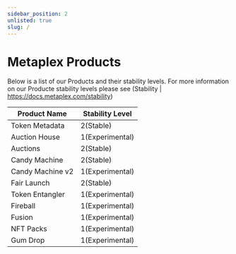 ```yaml
---
sidebar_position: 2
unlisted: true
slug: /
---
```


# Metaplex Products
Below is a list of our Products and their stability levels. For more information on our Producte stability levels please see (Stability | https://docs.metaplex.com/stability)

| Product Name     | Stability Level |
|------------------|-----------------|
| Token Metadata   | 2(Stable)       |
| Auction House    | 1(Experimental) |
| Auctions         | 2(Stable)       |
| Candy Machine    | 2(Stable)       |
| Candy Machine v2 | 1(Experimental) |
| Fair Launch      | 2(Stable)       |
| Token Entangler  | 1(Experimental) |
| Fireball         | 1(Experimental) |
| Fusion           | 1(Experimental) |
| NFT Packs        | 1(Experimental) |
| Gum Drop         | 1(Experimental) |